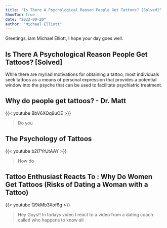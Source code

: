 ```yaml
---
title: "Is There A Psychological Reason People Get Tattoos? [Solved]"
ShowToc: true 
date: "2022-09-20"
author: "Michael Elliott" 
---
```


Greetings, iam Michael Elliott, I hope your day goes well.
## Is There A Psychological Reason People Get Tattoos? [Solved]
While there are myriad motivations for obtaining a tattoo, most individuals seek tattoos as a means of personal expression that provides a potential window into the psyche that can be used to facilitate psychiatric treatment.

## Why do people get tattoos? - Dr. Matt
{{< youtube BbV6XQq9uOE >}}
>Do you 

## The Psychology of Tattoos
{{< youtube b2I7YrUtAAY >}}
>How do 

## Tattoo Enthusiast Reacts To : Why Do Women Get Tattoos (Risks of Dating a Woman with a Tattoo)
{{< youtube Q9kMb3Xof6g >}}
>Hey Guys!! In todays video I react to a video from a dating coach called who happens to know all 

